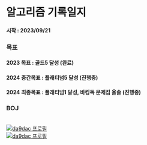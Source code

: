 # 알고리즘 기록일지

#### 시작 : 2023/09/21

### 목표
#### 2023 목표 : 골드5 달성 (완료)
#### 2024 중간목표 : 플래티넘5 달성 (진행중)
#### 2024 최종목표 : 플래티넘1 달성, 바킹독 문제집 올솔 (진행중)

### BOJ
<br />
<a href="https://solved.ac/da9dac">
  <img src="http://mazassumnida.wtf/api/v2/generate_badge?boj=da9dac" alt="da9dac 프로필" style="margin-right: 20px">
</a>
<br />
<a href="https://solved.ac/da9dac">
  <img src="http://mazandi.herokuapp.com/api?handle=da9dac&theme=warm" alt="da9dac 프로필">
</a>
